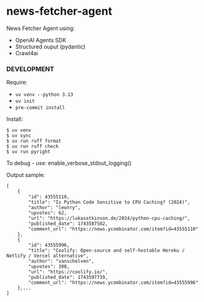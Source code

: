# news-fetcher-agent

News Fetcher Agent using:

*   OpenAI Agents SDK
*   Structured ouput (pydantic)
*   Crawl4ai

### DEVELOPMENT

Require:

*   `uv venv --python 3.13`
*   `uv init`
*   `pre-commit install`

Install:

```
$ uv venv
$ uv sync
$ uv run ruff format
$ uv run ruff check
$ uv run pyright
```

To debug - use: enable_verbose_stdout_logging()

Output sample:

```
[
    {
        "id": 43555110,
        "title": "Is Python Code Sensitive to CPU Caching? (2024)",
        "author": "leonry",
        "upvotes": 62,
        "url": "https://lukasatkinson.de/2024/python-cpu-caching/",
        "published_date": 1743587582,
        "comment_url": "https://news.ycombinator.com/item?id=43555110"
    },
    {
        "id": 43555996,
        "title": "Coolify: Open-source and self-hostable Heroku / Netlify / Vercel alternative",
        "author": "vanschelven",
        "upvotes": 308,
        "url": "https://coolify.io/",
        "published_date": 1743597719,
        "comment_url": "https://news.ycombinator.com/item?id=43555996"
    },...
]
```